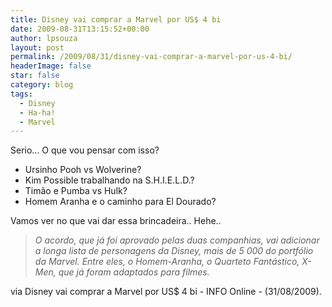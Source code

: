 ```yaml
---
title: Disney vai comprar a Marvel por US$ 4 bi
date: 2009-08-31T13:15:52+00:00
author: lpsouza
layout: post
permalink: /2009/08/31/disney-vai-comprar-a-marvel-por-us-4-bi/
headerImage: false
star: false
category: blog
tags:
  - Disney
  - Ha-ha!
  - Marvel
---
```

Serio... O que vou pensar com isso?

* Ursinho Pooh vs Wolverine?
* Kim Possible trabalhando na S.H.I.E.L.D.?
* Timão e Pumba vs Hulk?
* Homem Aranha e o caminho para El Dourado?

Vamos ver no que vai dar essa brincadeira.. Hehe..

> _O acordo, que já foi aprovado pelas duas companhias, vai adicionar a longa lista de personagens da Disney, mais de 5 000 do portfólio da Marvel. Entre eles, o Homem-Aranha, o Quarteto Fantástico, X-Men, que já foram adaptados para filmes._

via Disney vai comprar a Marvel por US$ 4 bi - INFO Online - (31/08/2009).

